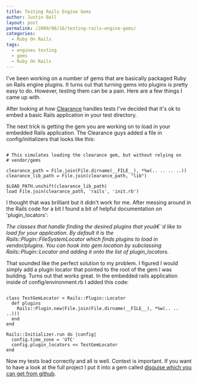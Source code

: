 ```yaml
---
title: Testing Rails Engine Gems
author: Justin Ball
layout: post
permalink: /2009/06/16/testing-rails-engine-gems/
categories:
  - Ruby On Rails
tags:
  - engines testing
  - gems
  - Ruby On Rails
---
```


I've been working on a number of gems that are basically packaged Ruby on Rails engine plugins.  It turns out that turning gems into plugins is pretty easy to do.  However, testing them can be a pain.  Here are a few things I came up with.

After looking at how <a href="http://giantrobots.thoughtbot.com/2009/2/9/clearance-rails-authentication-for-developers-who-write-tests">Clearance</a> handles tests I've decided that it's ok to embed a basic Rails application in your test directory.

The next trick is getting the gem you are working on to load in your embedded Rails application.  The Clearance guys added a file in config/initializers that looks like this:

<pre><code class="ruby">
# This simulates loading the clearance gem, but without relying on
# vendor/gems

clearance_path = File.join(File.dirname(__FILE__), *%w(.. .. .. ..))
clearance_lib_path = File.join(clearance_path, "lib")

$LOAD_PATH.unshift(clearance_lib_path)
load File.join(clearance_path, 'rails', 'init.rb')
</pre></code>

I thought that was brilliant but it didn't work for me.  After messing around in the Rails code for a bit I found a bit of helpful documentation on 'plugin_locators':

<i>
The classes that handle finding the desired plugins that youâ€˜d like to load for your application. By default it is the Rails::Plugin::FileSystemLocator which finds plugins to load in vendor/plugins. You can hook into gem location by subclassing Rails::Plugin::Locator and adding it onto the list of plugin_locators.
</i>

That sounded like the perfect solution to my problem.  I figured I would simply add a plugin locator that pointed to the root of the gem I was building.  Turns out that works great.  In the embedded rails application inside of config/environment.rb I added this code:

<pre><code class="ruby">
class TestGemLocator < Rails::Plugin::Locator
  def plugins
    Rails::Plugin.new(File.join(File.dirname(__FILE__), *%w(.. .. ..)))
  end
end

Rails::Initializer.run do |config|
  config.time_zone = 'UTC'
  config.plugin_locators << TestGemLocator
end
</pre></code>

Now my tests load correctly and all is well.  Context is important.  If you want to have a look at the full project I put it into a gem called <a href="http://github.com/jbasdf/disguise/tree/master">disguise which you can get from github</a>.



